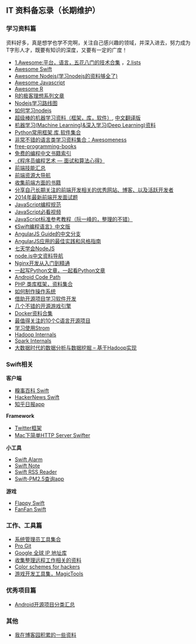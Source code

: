 ## IT 资料备忘录（长期维护）

### 学习资料篇

资料好多，真是想学也学不完啊，关注自己感兴趣的领域，并深入进去，努力成为T字形人才，既要有知识的深度，又要有一定的广度！

- [1.Awesome:平台，语言，五花八门的技术合集](https://github.com/sindresorhus/awesome) ，[2.lists](https://github.com/jnv/lists)
- [Awesome Swift](https://github.com/matteocrippa/awesome-swift)
- [Awesome Nodejs(学习nodejs的资料够全了)](https://github.com/sindresorhus/awesome-nodejs)
- [Awesome Javascript](https://github.com/sorrycc/awesome-javascript)
- [Awesome R](https://github.com/qinwf/awesome-R)
- [R的极客理想系列文章](http://blog.fens.me/series-r/)
- [Nodejs学习路线图](http://blog.fens.me/nodejs-roadmap/)
- [如何学习nodejs](http://stackoverflow.com/questions/2353818/how-do-i-get-started-with-node-js/9629682#9629682)
- [超级棒的机器学习资料（框架，库，软件）](https://github.com/josephmisiti/awesome-machine-learning), [中文翻译版](http://www.oschina.net/news/53818/awesome-machine-learning)
- [机器学习(Machine Learning)&深入学习(Deep Learning)资料](http://news.cnblogs.com/n/504467/)
- [Python常用框架,库,软件集合](https://github.com/vinta/awesome-python)
- [非常不错的语言类学习资料集合：Awesomeness](https://github.com/bayandin/awesome-awesomeness)
- [free-programming-books](https://github.com/bingwen/free-programming-books/blob/master/free-programming-books-ch.md)
- [免费的编程中文书籍索引](https://github.com/justjavac/free-programming-books-zh_CN)
- [《程序员编程艺术 — 面试和算法心得》](https://github.com/julycoding/The-Art-Of-Programming-By-July)
- [前端技能汇总](http://html5ify.com/fks/)
- [前端资源大导航](http://www.daqianduan.com/nav)
- [收集前端方面的书籍](https://github.com/lisposter/frontend-books)
- [分享自己长期关注的前端开发相关的优秀网站、博客、以及活跃开发者](https://github.com/foru17/front-end-collect)
- [2014年最新前端开发面试题](https://github.com/markyun/My-blog/tree/master/Front-end-Developer-Questions)
- [JavaScript编程规范](https://github.com/airbnb/javascript)
- [JavaScript必看视频](https://github.com/bolshchikov/js-must-watch)
- [JavaScript标准参考教程（阮一峰的，整理的不错）](http://javascript.ruanyifeng.com/)
- [《Swift编程语言》中文版](https://github.com/numbbbbb/the-swift-programming-language-in-chinese)
- [AngularJS Guide的中文分支](https://github.com/jmcunningham/AngularJS-Learning/blob/master/ZH-CN.md)
- [AngularJS应用的最佳实践和风格指南](https://github.com/mgechev/angularjs-style-guide/blob/master/README-zh-cn.md)
- [七天学会NodeJS](http://nqdeng.github.io/7-days-nodejs/)
- [node.js中文资料导航](https://github.com/sergtitov/NodeJS-Learning/blob/master/cn_resource.md)
- [Nginx开发从入门到精通](https://github.com/taobao/nginx-book)
- [一起写Python文章，一起看Python文章](https://github.com/hit9/PyZh)
- [Android Code Path](http://guides.codepath.com/android)
- [PHP 类库框架，资料集合](https://github.com/ziadoz/awesome-php)
- [如何制作操作系统](http://samypesse.gitbooks.io/how-to-create-an-operating-system/index.html)
- [借助开源项目学习软件开发](https://github.com/zhuangbiaowei/learn-with-open-source)
- [几个不错的开源游戏引擎](http://code.csdn.net/news/2821842)
- [Docker资料合集](http://special.csdncms.csdn.net/BeDocker/)
- [最值得关注的10个C语言开源项目](http://news.cnblogs.com/n/506775/)
- [学习使用Strom](https://github.com/apache/incubator-storm/tree/master/examples/storm-starter)
- [Hadoop Internals](http://ercoppa.github.io/HadoopInternals/)
- [Spark Internals](https://github.com/JerryLead/SparkInternals/tree/master/markdown)
- [大数据时代的数据分析与数据挖掘 – 基于Hadoop实现](http://hadoop.readthedocs.org/en/latest/)


### Swift相关

**客户端**

- [糗事百科 Swift](https://github.com/YANGReal/JokeClient-Swift)
- [HackerNews Swift](https://github.com/amitburst/HackerNews)
- [知乎日报app](https://github.com/jxd001/Swift-ZhihuDaily)

**Framework**

- [Twitter框架](https://github.com/mattdonnelly/Swifter)
- [Mac下简单HTTP Server Swifter](https://github.com/glock45/swifter)

**小工具**

- [Swift Alarm](https://github.com/ChrisChares/swift-alarm)
- [Swift Note](https://github.com/mslathrop/SwiftNote)
- [Swift RSS Reader](https://github.com/wantedly/swift-rss-sample)
- [Swift-PM2.5查询app](https://github.com/sxyx2008/Swift-PM25)

**游戏**

- [Flappy Swift](https://github.com/fullstackio/FlappySwift)
- [FanFan Swift](https://github.com/geek5nan/FanFanSwift)

### 工作、工具篇

- [系统管理员工具集合](https://github.com/kahun/awesome-sysadmin)
- [Pro Git](http://git-scm.com/book/zh)
- [Google 全球 IP 地址库](https://github.com/justjavac/Google-IPs.git)
- [收集整理远程工作相关的资料](https://github.com/greatghoul/remote-working)
- [Color schemes for hackers](https://github.com/chriskempson/base16)
- [游戏开发工具集，MagicTools](https://github.com/ellisonleao/magictools)

### 优秀项目篇

- [Android开源项目分类汇总](https://github.com/Trinea/android-open-project)

### 其他

- [我在博客园积累的一些资料](http://www.cnblogs.com/jasondan/p/it-memo.html)
